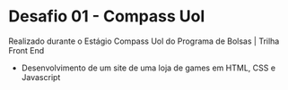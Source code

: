 # Desafio 01 - Compass Uol
Realizado durante o Estágio Compass Uol do Programa de Bolsas | Trilha Front End
- Desenvolvimento de um site de uma loja de games em HTML, CSS e Javascript

